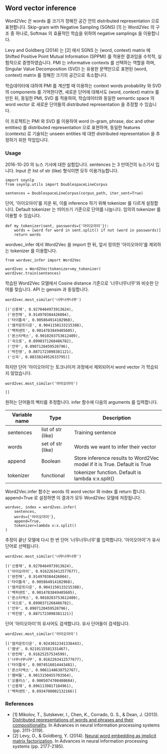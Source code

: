 ## Word vector inference

Word2Vec 은 words 를 크기가 정해진 공간 안의 distributed representation 으로 표현합니다. Skip-gram with Negative Sampling (SGNS) [1] 는 Word2Vec 의 구조 중 하나로, Softmax 의 효율적인 학습을 위하여 negative samplings 을 이용합니다.

Levy and Goldberg (2014) 는 [2] 에서 SGNS 는 (word, context) matrix 에 Shifted Positive Point Mutual Information (SPPMI) 를 적용한 결과임을 수학적, 실험적으로 증명하였습니다. PMI 는 informative contexts 를 선택하는 역할을 하며, Singular Value Decomposition (SVD) 는 유용한 문맥만으로 표현된 (word, context) matrix 를 정해진 크기의 공간으로 축소합니다.

학습데이터에 대하여 PMI 를 계산할 때 이용하는 context words probability 와 SVD 의 components 를 기억한다면, 새로운 단어에 대해서도 (word, context) matrix 를 만든 뒤, 동일한 PMI, SVD 를 적용하여, 학습데이터와 동일한 semantic space 의 word vector 로 새로운 단어들의 distributed representation 을 추정할 수 있습니다.

이 프로젝트는 PMI 와 SVD 를 이용하여 word (n-gram, phrase, doc and other entities) 를 distributed representation 으로 표현하며, 동일한 features (contexts) 로 기술되는 unseen entities 에 대한 distributed representation 을 추정하기 위한 작업입니다.


### Usage

2016-10-20 의 뉴스 기사에 대한 실험입니다. sentences 는 3 만여건의 뉴스기사 입니다. Input 은 list of str (like) 형식이면 모두 이용가능합니다.

    import soynlp
    from soynlp.utils import DoublespaceLineCorpus

    sentences = DoublespaceLineCorpus(corpus_path, iter_sent=True)

단어, '아이오아이'를 지운 뒤, 이를 inference 하기 위해 tokenizer 를 다르게 설정합니다. Default tokenizer 는 띄어쓰기 기준으로 단어를 나눕니다. 임의의 tokenizer 를 이용할 수 있습니다.

    def my_tokenizer(sent, passwords={'아이오아이'}):
        words = [word for word in sent.split() if not (word in passwords)]
        return words

wordvec_infer 에서 Word2Vec 을 import 한 뒤, 앞서 정의한 '아이오아이'를 제외하는 tokenizer 를 이용합니다.

    from wordvec_infer import Word2Vec

    word2vec = Word2Vec(tokenizer=my_tokenizer)
    word2vec.train(sentences)

학습된 Word2Vec 모델에서 Cosine distance 기준으로 '너무너무너무'와 비슷한 단어를 찾습니다. API 는 gensim 과 동일합니다.

    word2vec.most_similar('너무너무너무')
    
    [('신용재', 0.9270464973913624),
     ('완전체', 0.914970384426004),
     ('타이틀곡', 0.905864914102968),
     ('엠카운트다운', 0.9041150133215388),
     ('백퍼센트', 0.9014783849405605),
     ('몬스타엑스', 0.9010203753612409),
     ('곡으로', 0.8990371268486782),
     ('안무', 0.8907120459528796),
     ('박진영', 0.8871723098381121),
     ('신곡', 0.8833824952633795)]

하지만 단어 '아이오아이'는 토크나이저 과정에서 제외되어서 word vector 가 학습되지 않았습니다.

    word2vec.most_similar('아이오아이')
    
    []

원하는 단어들의 벡터를 추정합니다. infer 함수에 다음의 arguments 를 입력합니다.

| Variable name | Type | Description | 
| --- | --- | --- |
| sentences | list of str (like) | Training sentence |
| words | set of str (like) | Words we want to infer their vector |
| append | Boolean | Store inference results to Word2Vec model if it is True. Default is True |
| tokenizer | functional | tokenizer function. Default is lambda x:x.split() |

Word2Vec.infer 함수는 words 의 word vector 와 index 를 return 합니다. append=True 로 설정하면 이 결과가 모두 Word2Vec 모델에 저장됩니다.

    wordvec, index = word2vec.infer(
        sentences,
        words={'아이오아이'},
        append=True,
        tokenizer=lambda x:x.split()
    )

추정이 끝난 모델에 다시 한 번 단어 '너무너무너무'를 입력합니다. '아이오아이'가 유사 단어로 선택됩니다.

    word2vec.most_similar('너무너무너무')
    
    [('신용재', 0.9270464973913624),
     ('아이오아이', 0.9162263412577677),
     ('완전체', 0.914970384426004),
     ('타이틀곡', 0.905864914102968),
     ('엠카운트다운', 0.9041150133215388),
     ('백퍼센트', 0.9014783849405605),
     ('몬스타엑스', 0.9010203753612409),
     ('곡으로', 0.8990371268486782),
     ('안무', 0.8907120459528796),
     ('박진영', 0.8871723098381121)]

단어 '아이오아이'의 유사어도 검색합니다. 유사 단어들이 검색됩니다.

    word2vec.most_similar('아이오아이')

    [('엠카운트다운', 0.9243012341336443),
     ('엠넷', 0.9219115581331467),
     ('완전체', 0.91625257534599),
     ('너무너무너무', 0.9162263412577677),
     ('타이틀곡', 0.9074516014443481),
     ('몬스타엑스', 0.9061148638752767),
     ('멤버들', 0.9013150455703564),
     ('오블리스', 0.9005074700480684),
     ('신용재', 0.8961139817184961),
     ('백퍼센트', 0.8934708002132166)]

### References
- [1] Mikolov, T., Sutskever, I., Chen, K., Corrado, G. S., & Dean, J. (2013). [Distributed representations of words and phrases and their compositionality][word2vec]. In Advances in neural information processing systems (pp. 3111-3119).
- [2] Levy, O., & Goldberg, Y. (2014). [Neural word embedding as implicit matrix factorization][wordpmi]. In Advances in neural information processing systems (pp. 2177-2185).

[word2vec]: http://papers.nips.cc/paper/5021-distributed-representations-of-words-andphrases
[wordpmi]: http://papers.nips.cc/paper/5477-neural-word-embedding-as-implicit-matrix-factorization